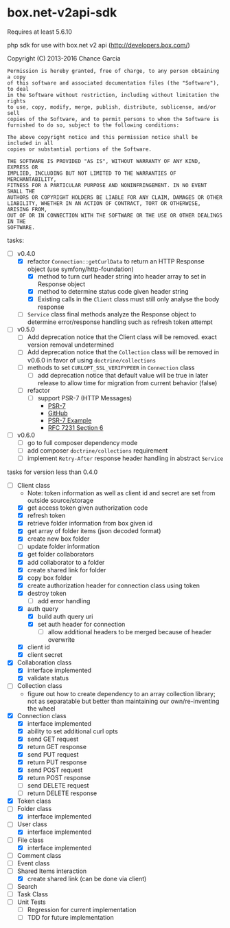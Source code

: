 box.net-v2api-sdk
=================

Requires at least 5.6.10

php sdk for use with box.net v2 api (http://developers.box.com/)

Copyright (C) 2013-2016  Chance Garcia

    Permission is hereby granted, free of charge, to any person obtaining a copy
    of this software and associated documentation files (the "Software"), to deal
    in the Software without restriction, including without limitation the rights
    to use, copy, modify, merge, publish, distribute, sublicense, and/or sell
    copies of the Software, and to permit persons to whom the Software is
    furnished to do so, subject to the following conditions:
    
    The above copyright notice and this permission notice shall be included in all
    copies or substantial portions of the Software.
    
    THE SOFTWARE IS PROVIDED "AS IS", WITHOUT WARRANTY OF ANY KIND, EXPRESS OR
    IMPLIED, INCLUDING BUT NOT LIMITED TO THE WARRANTIES OF MERCHANTABILITY,
    FITNESS FOR A PARTICULAR PURPOSE AND NONINFRINGEMENT. IN NO EVENT SHALL THE
    AUTHORS OR COPYRIGHT HOLDERS BE LIABLE FOR ANY CLAIM, DAMAGES OR OTHER
    LIABILITY, WHETHER IN AN ACTION OF CONTRACT, TORT OR OTHERWISE, ARISING FROM,
    OUT OF OR IN CONNECTION WITH THE SOFTWARE OR THE USE OR OTHER DEALINGS IN THE
    SOFTWARE.

tasks:
- [ ] v0.4.0
  - [x] refactor `Connection::getCurlData` to return an HTTP Response object (use symfony/http-foundation)
    - [x] method to turn curl header string into header array to set in Response object
    - [x] method to determine status code given header string
    - [x] Existing calls in the `Client` class must still only analyse the body response
  - [ ] `Service` class final methods analyze the Response object to determine error/response handling such as refresh token attempt
- [ ] v0.5.0
  - [ ] Add deprecation notice that the Client class will be removed. exact version removal undetermined
  - [ ] Add deprecation notice that the `Collection` class will be removed in v0.6.0 in favor of using `doctrine/collections`
  - [ ] methods to set `CURLOPT_SSL_VERIFYPEER` in `Connection` class
    - [ ] add deprecation notice that default value will be true in later release to allow time for migration from current behavior (false)
  - [ ] refactor
    - [ ] support PSR-7 (HTTP Messages)
      - [PSR-7](http://www.php-fig.org/psr/psr-7/)
      - [GitHub](https://github.com/php-fig/http-message)
      - [PSR-7 Example](https://mwop.net/blog/2015-01-26-psr-7-by-example.html)
      - [RFC 7231 Section 6](http://tools.ietf.org/html/rfc7231#section-6)
- [ ] v0.6.0
  - [ ] go to full composer dependency mode
  - [ ] add composer `doctrine/collections` requirement
  - [ ] implement `Retry-After` response header handling in abstract `Service`
  
tasks for version less than 0.4.0
- [ ] Client class
    - Note: token information as well as client id and secret are set from outside source/storage
    - [x] get access token given authorization code
    - [x] refresh token
    - [x] retrieve folder information from box given id
    - [x] get array of folder items (json decoded format)
    - [x] create new box folder
    - [ ] update folder information
    - [x] get folder collaborators
    - [x] add collaborator to a folder
    - [x] create shared link for folder
    - [x] copy box folder
    - [x] create authorization header for connection class using token
    - [x] destroy token
        - [ ] add error handling
    - [x] auth query
        - [x] build auth query uri
        - [x] set auth header for connection
            - [ ] allow additional headers to be merged because of header overwrite
    - [x] client id
    - [x] client secret
- [x] Collaboration class
    - [x] interface implemented
    - [x] validate status
- [ ] Collection class
    - figure out how to create dependency to an array collection library; not as separatable but better than maintaining our own/re-inventing the wheel
- [x] Connection class
    - [x] interface implemented
    - [x] ability to set additional curl opts
    - [x] send GET request
    - [x] return GET response
    - [x] send PUT request
    - [x] return PUT response
    - [x] send POST request
    - [x] return POST response
    - [ ] send DELETE request
    - [ ] return DELETE response
- [x] Token class
- [ ] Folder class
    - [x] interface implemented
- [ ] User class
    - [x] interface implemented
- [ ]  File class
    - [x] interface implemented
- [ ]  Comment class
- [ ]  Event class
- [ ]  Shared Items interaction
    - [x] create shared link (can be done via client)
- [ ]  Search
- [ ]  Task Class
- [ ] Unit Tests
    - [ ] Regression for current implementation
    - [ ] TDD for future implementation